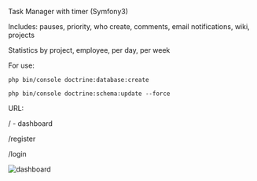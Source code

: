 Task Manager with timer (Symfony3)

Includes: pauses, priority, who create, comments, email notifications, wiki, projects

Statistics by project, employee, per day, per week

For use:

`php bin/console doctrine:database:create`

`php bin/console doctrine:schema:update --force`

URL:

/ - dashboard

/register

/login

![dashboard](https://travel.502f.icu/images/admin-dashboard.png)
